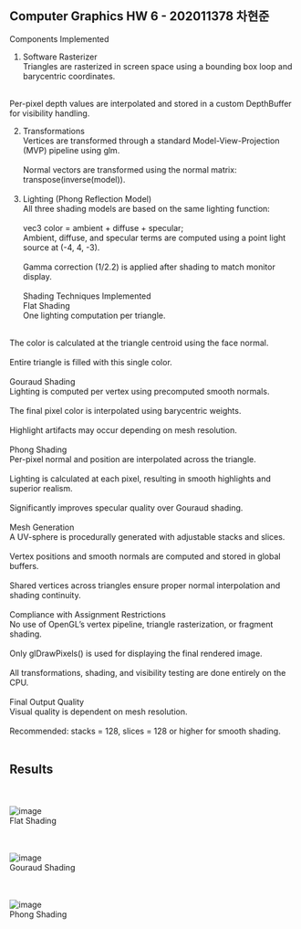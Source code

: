 ## Computer Graphics HW 6 - 202011378 차현준


Components Implemented
1. Software Rasterizer<br>
Triangles are rasterized in screen space using a bounding box loop and barycentric coordinates.
<br>
Per-pixel depth values are interpolated and stored in a custom DepthBuffer for visibility handling.

2. Transformations<br>
Vertices are transformed through a standard Model-View-Projection (MVP) pipeline using glm.
<br><br>
Normal vectors are transformed using the normal matrix: transpose(inverse(model)).
<br><br>
3. Lighting (Phong Reflection Model)<br>
All three shading models are based on the same lighting function:
<br><br>
vec3 color = ambient + diffuse + specular;<br>
Ambient, diffuse, and specular terms are computed using a point light source at (-4, 4, -3).
<br><br>
Gamma correction (1/2.2) is applied after shading to match monitor display.
<br><br>
Shading Techniques Implemented<br/>
Flat Shading<br>
One lighting computation per triangle.<br>
<br>
The color is calculated at the triangle centroid using the face normal.
<br><br>
Entire triangle is filled with this single color.
<br><br>
Gouraud Shading<br>
Lighting is computed per vertex using precomputed smooth normals.
<br><br>
The final pixel color is interpolated using barycentric weights.
<br><br>
Highlight artifacts may occur depending on mesh resolution.
<br><br>
Phong Shading<br>
Per-pixel normal and position are interpolated across the triangle.
<br><br>
Lighting is calculated at each pixel, resulting in smooth highlights and superior realism.
<br><br>
Significantly improves specular quality over Gouraud shading.
<br><br>
Mesh Generation<br>
A UV-sphere is procedurally generated with adjustable stacks and slices.
<br><br>
Vertex positions and smooth normals are computed and stored in global buffers.
<br><br>
Shared vertices across triangles ensure proper normal interpolation and shading continuity.
<br><br>
Compliance with Assignment Restrictions<br/>
No use of OpenGL’s vertex pipeline, triangle rasterization, or fragment shading.
<br><br>
Only glDrawPixels() is used for displaying the final rendered image.
<br><br>
All transformations, shading, and visibility testing are done entirely on the CPU.
<br><br>
Final Output Quality<br>
Visual quality is dependent on mesh resolution.
<br><br>
Recommended: stacks = 128, slices = 128 or higher for smooth shading.
<br><br>

## Results
<br><br>
![image](https://github.com/user-attachments/assets/1936c6d9-9c4e-4b71-b70c-1921b35c63b0)
<br>
Flat Shading

<br><br>
![image](https://github.com/user-attachments/assets/78df9417-58f9-4a77-ab17-440110f23407)
<br>
Gouraud Shading

<br><br>
![image](https://github.com/user-attachments/assets/6281f19c-f2e2-4c1b-bc53-ad4200105dcb)
<br>
Phong Shading

